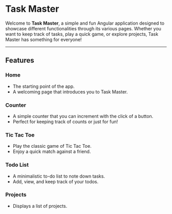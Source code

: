 # Task Master

Welcome to **Task Master**, a simple and fun Angular application designed to showcase different functionalities through its various pages. Whether you want to keep track of tasks, play a quick game, or explore projects, Task Master has something for everyone!

---

## Features

### Home
- The starting point of the app.
- A welcoming page that introduces you to Task Master.

### Counter
- A simple counter that you can increment with the click of a button.
- Perfect for keeping track of counts or just for fun!

### Tic Tac Toe
- Play the classic game of Tic Tac Toe.
- Enjoy a quick match against a friend.

### Todo List
- A minimalistic to-do list to note down tasks.
- Add, view, and keep track of your todos.

### Projects
- Displays a list of projects.
